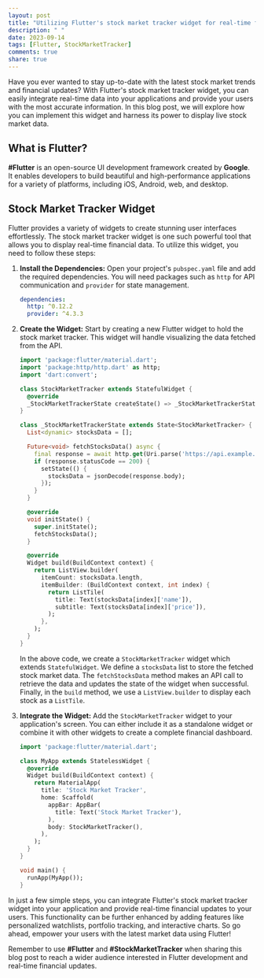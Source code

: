 ```yaml
---
layout: post
title: "Utilizing Flutter's stock market tracker widget for real-time financial updates"
description: " "
date: 2023-09-14
tags: [Flutter, StockMarketTracker]
comments: true
share: true
---
```


Have you ever wanted to stay up-to-date with the latest stock market trends and financial updates? With Flutter's stock market tracker widget, you can easily integrate real-time data into your applications and provide your users with the most accurate information. In this blog post, we will explore how you can implement this widget and harness its power to display live stock market data.

## What is Flutter?

**#Flutter** is an open-source UI development framework created by **Google**. It enables developers to build beautiful and high-performance applications for a variety of platforms, including iOS, Android, web, and desktop.

## Stock Market Tracker Widget

Flutter provides a variety of widgets to create stunning user interfaces effortlessly. The stock market tracker widget is one such powerful tool that allows you to display real-time financial data. To utilize this widget, you need to follow these steps:

1. **Install the Dependencies:** Open your project's `pubspec.yaml` file and add the required dependencies. You will need packages such as `http` for API communication and `provider` for state management.

   ```yaml
   dependencies:
     http: ^0.12.2
     provider: ^4.3.3
   ```

2. **Create the Widget:** Start by creating a new Flutter widget to hold the stock market tracker. This widget will handle visualizing the data fetched from the API.

   ```dart
   import 'package:flutter/material.dart';
   import 'package:http/http.dart' as http;
   import 'dart:convert';

   class StockMarketTracker extends StatefulWidget {
     @override
     _StockMarketTrackerState createState() => _StockMarketTrackerState();
   }

   class _StockMarketTrackerState extends State<StockMarketTracker> {
     List<dynamic> stocksData = [];

     Future<void> fetchStocksData() async {
       final response = await http.get(Uri.parse('https://api.example.com/stocks'));
       if (response.statusCode == 200) {
         setState(() {
           stocksData = jsonDecode(response.body);
         });
       }
     }

     @override
     void initState() {
       super.initState();
       fetchStocksData();
     }

     @override
     Widget build(BuildContext context) {
       return ListView.builder(
         itemCount: stocksData.length,
         itemBuilder: (BuildContext context, int index) {
           return ListTile(
             title: Text(stocksData[index]['name']),
             subtitle: Text(stocksData[index]['price']),
           );
         },
       );
     }
   }
   ```

   In the above code, we create a `StockMarketTracker` widget which extends `StatefulWidget`. We define a `stocksData` list to store the fetched stock market data. The `fetchStocksData` method makes an API call to retrieve the data and updates the state of the widget when successful. Finally, in the `build` method, we use a `ListView.builder` to display each stock as a `ListTile`.

3. **Integrate the Widget:** Add the `StockMarketTracker` widget to your application's screen. You can either include it as a standalone widget or combine it with other widgets to create a complete financial dashboard.

   ```dart
   import 'package:flutter/material.dart';

   class MyApp extends StatelessWidget {
     @override
     Widget build(BuildContext context) {
       return MaterialApp(
         title: 'Stock Market Tracker',
         home: Scaffold(
           appBar: AppBar(
             title: Text('Stock Market Tracker'),
           ),
           body: StockMarketTracker(),
         ),
       );
     }
   }

   void main() {
     runApp(MyApp());
   }
   ```

In just a few simple steps, you can integrate Flutter's stock market tracker widget into your application and provide real-time financial updates to your users. This functionality can be further enhanced by adding features like personalized watchlists, portfolio tracking, and interactive charts. So go ahead, empower your users with the latest market data using Flutter!

Remember to use **#Flutter** and **#StockMarketTracker** when sharing this blog post to reach a wider audience interested in Flutter development and real-time financial updates.